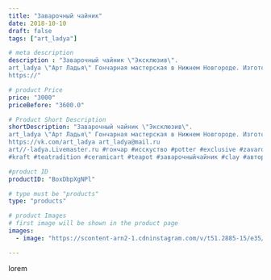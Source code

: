 ```yaml
---
title: "Заварочный чайник"
date: 2018-10-10
draft: false
tags: ["art_ladya"]

# meta description
description : "Заварочный чайник \"Эксклюзив\".
art_ladya \"Арт Ладья\" Гончарная мастерская в Нижнем Новгороде. Изготовление керамики и мастер//-классы по обучению. 
https://"

# product Price
price: "3000"
priceBefore: "3600.0"

# Product Short Description
shortDescription: "Заварочный чайник \"Эксклюзив\".
art_ladya \"Арт Ладья\" Гончарная мастерская в Нижнем Новгороде. Изготовление керамики и мастер//-классы по обучению. 
https://vk.com/art_ladya art_ladya@mail.ru
art//-ladya.Livemaster.ru #гончар #исскуство #potter #exclusive #zavarotnyuk #керамикаручнаяработа #керамиканазаказ #handmade #керамика #гончарнаяпосуда #эксклюзивнаякерамика #painter #tea #decor #ceramicar #nntoday #claygoods #restaurant #earthenware #ceramic #design 
#kraft #teatradition #ceramicart #teapot #заварочныйчайник #clay #авторскаякерамика"

#product ID
productID: "BoxDbpXgNPl"

# type must be "products"
type: "products"

# product Images
# first image will be shown in the product page
images:
  - image: "https://scontent-arn2-1.cdninstagram.com/v/t51.2885-15/e35/42144265_349470039139183_8051238569820006830_n.jpg?se=8&tp=1&_nc_ht=scontent-arn2-1.cdninstagram.com&_nc_cat=107&_nc_ohc=VlUWnypKieYAX9-IW9A&ccb=7-4&oh=e810a9fed3321756b19c1af9e3cd6224&oe=608379B9&_nc_sid=86f79a&ig_cache_key=MTg4NzMwNDgxMjgyODA4NzI2OQ%3D%3D.2-ccb7-4"

---
```

lorem
